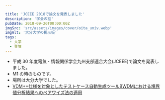 ```yaml
---

title: 'JCEEE 2018で論文を発表しました'
description: '学会の話'
pubDate: 2018-09-26T00:00:00Z
imgSrc: 'src/assets/images/cover/oita_univ.webp'
imgAlt: '大分大学の掲示板'
tags: 
  - 大学
  - 登壇
---
```


- 平成 30 年度電気・情報関係学会九州支部連合大会(JCEEE)で論文を発表しました。
- M1 の時のものです。
- 場所は大分大学でした。
- [VDM++仕様を対象としたテストケース自動生成ツールBWDMにおける境界値分析結果へのペアワイズ法の適用](https://www.jstage.jst.go.jp/article/jceeek/2018/0/2018_135/_article/-char/ja)
